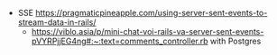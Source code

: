 - SSE https://pragmaticpineapple.com/using-server-sent-events-to-stream-data-in-rails/
	- https://viblo.asia/p/mini-chat-voi-rails-va-server-sent-events-pVYRPjjEG4ng#:~:text=comments_controller.rb with Postgres
